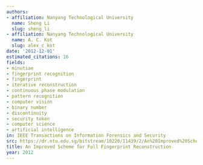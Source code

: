 ```yaml
---
authors:
- affiliation: Nanyang Technological University
  name: Sheng Li
  slug: sheng_li
- affiliation: Nanyang Technological University
  name: A. C. Kot
  slug: alex_c_kot
date: '2012-12-01'
estimated_citations: 16
fields:
- minutiae
- fingerprint recognition
- fingerprint
- iterative reconstruction
- continuous phase modulation
- pattern recognition
- computer vision
- binary number
- discontinuity
- security token
- computer science
- artificial intelligence
in: IEEE Transactions on Information Forensics and Security
src: https://dr.ntu.edu.sg/bitstream/10220/11439/2/An%20Improved%20Scheme%20for%20Full%20Fingerprint%20Reconstruction.pdf
title: An Improved Scheme for Full Fingerprint Reconstruction
year: 2012
---
```

